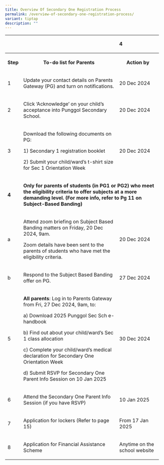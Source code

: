 ```yaml
---
title: Overview Of Secondary One Registration Process
permalink: /overview-of-secondary-one-registration-process/
variant: tiptap
description: ""
---
```

<table style="minWidth: 75px">
<colgroup>
<col>
<col>
<col>
</colgroup>
<tbody>
<tr>
<td rowspan="1" colspan="1">
<p></p>
</td>
<td rowspan="1" colspan="1">
<p></p>
</td>
<td rowspan="1" colspan="1">
<p><strong>4</strong>
</p>
</td>
</tr>
<tr>
<th rowspan="1" colspan="1">
<p>Step</p>
</th>
<th rowspan="1" colspan="1">
<p>To-do list for Parents</p>
</th>
<th rowspan="1" colspan="1">
<p>Action by</p>
</th>
</tr>
<tr>
<td rowspan="1" colspan="1">
<p>1</p>
</td>
<td rowspan="1" colspan="1">
<p>Update your contact details on Parents Gateway (PG) and turn on notifications.</p>
</td>
<td rowspan="1" colspan="1">
<p>20 Dec 2024</p>
</td>
</tr>
<tr>
<td rowspan="1" colspan="1">
<p>2</p>
</td>
<td rowspan="1" colspan="1">
<p>Click ‘Acknowledge’ on your child’s acceptance into Punggol Secondary
School.</p>
</td>
<td rowspan="1" colspan="1">
<p>20 Dec 2024</p>
</td>
</tr>
<tr>
<td rowspan="1" colspan="1">
<p>3</p>
</td>
<td rowspan="1" colspan="1">
<p>Download the following documents on PG:</p>
<p>1) Secondary 1 registration booklet</p>
<p>2) Submit your child/ward’s t-shirt size for Sec 1 Orientation Week</p>
</td>
<td rowspan="1" colspan="1">
<p>20 Dec 2024</p>
</td>
</tr>
<tr>
<td rowspan="1" colspan="1">
<p><strong>4</strong>
</p>
</td>
<td rowspan="1" colspan="2">
<p><strong>Only for parents of students (in PG1 or PG2) who meet the eligibility criteria to offer subjects at a more demanding level. (For more info, refer to Pg 11 on Subject-Based Banding)</strong>
</p>
</td>
</tr>
<tr>
<td rowspan="1" colspan="1">
<p>a</p>
</td>
<td rowspan="1" colspan="1">
<p>Attend zoom briefing on Subject Based Banding matters on Friday, 20 Dec
2024, 9am.</p>
<p>Zoom details have been sent to the parents of students who have met the
eligibility criteria.</p>
</td>
<td rowspan="1" colspan="1">
<p>20 Dec 2024</p>
</td>
</tr>
<tr>
<td rowspan="1" colspan="1">
<p>b</p>
</td>
<td rowspan="1" colspan="1">
<p>Respond to the Subject Based Banding offer on PG.</p>
</td>
<td rowspan="1" colspan="1">
<p>27 Dec 2024</p>
</td>
</tr>
<tr>
<td rowspan="1" colspan="1">
<p>5</p>
</td>
<td rowspan="1" colspan="1">
<p><strong>All parents</strong>: Log in to Parents Gateway from Fri, 27 Dec
2024, 9am, to:</p>
<p>a) Download 2025 Punggol Sec Sch e-handbook</p>
<p>b) Find out about your child/ward’s Sec 1 class allocation</p>
<p>c) Complete your child/ward’s medical declaration for Secondary One Orientation
Week</p>
<p>d) Submit RSVP for Secondary One Parent Info Session on 10 Jan 2025</p>
</td>
<td rowspan="1" colspan="1">
<p>30 Dec 2024</p>
</td>
</tr>
<tr>
<td rowspan="1" colspan="1">
<p>6</p>
</td>
<td rowspan="1" colspan="1">
<p>Attend the Secondary One Parent Info Session (if you have RSVP)</p>
</td>
<td rowspan="1" colspan="1">
<p>10 Jan 2025</p>
</td>
</tr>
<tr>
<td rowspan="1" colspan="1">
<p>7</p>
</td>
<td rowspan="1" colspan="1">
<p>Application for lockers (Refer to page 15)</p>
</td>
<td rowspan="1" colspan="1">
<p>From 17 Jan 2025</p>
</td>
</tr>
<tr>
<td rowspan="1" colspan="1">
<p>8</p>
</td>
<td rowspan="1" colspan="1">
<p>Application for Financial Assistance Scheme</p>
</td>
<td rowspan="1" colspan="1">
<p>Anytime on the school website</p>
</td>
</tr>
</tbody>
</table>
<p></p>